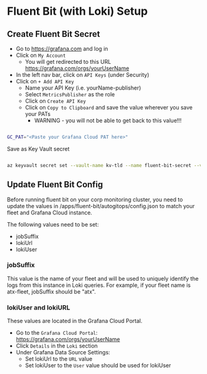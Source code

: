 # Fluent Bit (with Loki) Setup

## Create Fluent Bit Secret

* Go to <https://grafana.com> and log in
* Click on `My Account`
  * You will get redirected to this URL <https://grafana.com/orgs/yourUserName>
* In the left nav bar, click on `API Keys` (under Security)
* Click on `+ Add API Key`
  * Name your API Key (i.e. yourName-publisher)
  * Select `MetricsPublisher` as the role
  * Click on `Create API Key`
  * Click on `Copy to Clipboard` and save the value wherever you save your PATs
    * WARNING - you will not be able to get back to this value!!!

```bash

GC_PAT="<Paste your Grafana Cloud PAT here>"

```

Save as Key Vault secret

```bash

az keyvault secret set --vault-name kv-tld --name fluent-bit-secret --value ${GC_PAT}

```

## Update Fluent Bit Config

Before running fluent bit on your corp monitoring cluster, you need to update the values in /apps/fluent-bit/autogitops/config.json to match your fleet and Grafana Cloud instance.

The following values need to be set:

* jobSuffix
* lokiUrl
* lokiUser

### jobSuffix

This value is the name of your fleet and will be used to uniquely identify the logs from this instance in Loki queries. For example, if your fleet name is atx-fleet, jobSuffix should be "atx".

### lokiUser and lokiURL

These values are located in the Grafana Cloud Portal.

* Go to the `Grafana Cloud Portal`: <https://grafana.com/orgs/yourUserName>
* Click `Details` in the `Loki` section
* Under Grafana Data Source Settings:
  * Set lokiUrl to the `URL` value
  * Set lokiUser to the `User` value should be used for lokiUser
